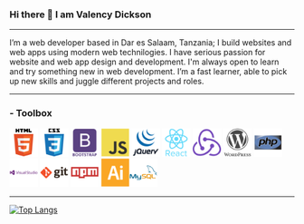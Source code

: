 ### Hi there 👋 I am Valency Dickson

---

I’m a web developer based in Dar es Salaam, Tanzania; I build websites and web apps using modern web technilogies.
I have serious passion for website and web app design and development.
I'm always open to learn and try something new in web development.
I’m a fast learner, able to pick up new skills and juggle different projects and roles.

---

### - Toolbox

<img src="https://github.com/devicons/devicon/blob/master/icons/html5/html5-original-wordmark.svg" alt="html logo" width="50" height="50"/> <img src="https://github.com/devicons/devicon/blob/master/icons/css3/css3-original-wordmark.svg" alt="css logo" width="50" height="50"/> <img src="https://github.com/devicons/devicon/blob/master/icons/bootstrap/bootstrap-plain-wordmark.svg" alt="bootstrap logo" width="50" height="50"/>  <img src="https://github.com/devicons/devicon/blob/master/icons/javascript/javascript-original.svg" alt="javascript logo" width="50" height="50"/> <img src="https://github.com/devicons/devicon/blob/master/icons/jquery/jquery-original-wordmark.svg" alt="jquery logo" width="50" height="50"/> <img src="https://github.com/devicons/devicon/blob/master/icons/react/react-original-wordmark.svg" alt="react logo" width="50" height="50"/> <img src="https://github.com/devicons/devicon/blob/master/icons/redux/redux-original.svg" alt="redux logo" width="50" height="50"/> <img src="https://github.com/devicons/devicon/blob/master/icons/wordpress/wordpress-plain-wordmark.svg" alt="wordpress logo" width="50" height="50"/> <img src="https://github.com/devicons/devicon/blob/master/icons/php/php-original.svg" alt="php logo" width="50" height="50"/> <img src="https://github.com/devicons/devicon/blob/master/icons/visualstudio/visualstudio-plain-wordmark.svg" alt="vstudio logo" width="50" height="50"/> <img src="https://github.com/devicons/devicon/blob/master/icons/git/git-original-wordmark.svg" alt="git logo" width="50" height="50"/> <img src="https://github.com/devicons/devicon/blob/master/icons/npm/npm-original-wordmark.svg" alt="npm logo" width="50" height="50"/>  <img src="https://github.com/devicons/devicon/blob/master/icons/illustrator/illustrator-plain.svg" alt="illustrator logo" width="50" height="50"/><img src="https://github.com/devicons/devicon/blob/master/icons/mysql/mysql-original-wordmark.svg" alt="mysql logo" width="50" height="50"/>

---
[![Top Langs](https://github-readme-stats.vercel.app/api/top-langs/?username=valencydickson&theme=radical)](https://github.com/valencydickson/github-readme-stats)


<!--
**valencydickson/valencydickson** is a ✨ _special_ ✨ repository because its `README.md` (this file) appears on your GitHub profile.

Here are some ideas to get you started:

- 🔭 I’m currently working on ...
- 🌱 I’m currently learning ...
- 👯 I’m looking to collaborate on ...
- 🤔 I’m looking for help with ...
- 💬 Ask me about ...
- 📫 How to reach me: ...
- 😄 Pronouns: ...
- ⚡ Fun fact: ...
-->
